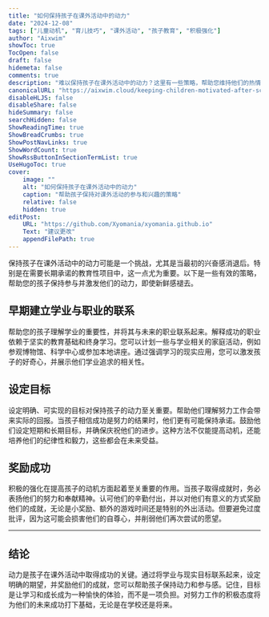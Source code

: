 ```yaml
---
title: "如何保持孩子在课外活动中的动力"
date: "2024-12-08"
tags: ["儿童动机", "育儿技巧", "课外活动", "孩子教育", "积极强化"]
author: "Aixwim"
showToc: true
TocOpen: false
draft: false
hidemeta: false
comments: true
description: "难以保持孩子在课外活动中的动力？这里有一些策略，帮助您维持他们的热情，培养对学习和成长的兴趣。"
canonicalURL: "https://aixwim.cloud/keeping-children-motivated-after-school"
disableHLJS: false
disableShare: false
hideSummary: false
searchHidden: false
ShowReadingTime: true
ShowBreadCrumbs: true
ShowPostNavLinks: true
ShowWordCount: true
ShowRssButtonInSectionTermList: true
UseHugoToc: true
cover:
    image: ""
    alt: "如何保持孩子在课外活动中的动力"
    caption: "帮助孩子保持对课外活动的参与和兴趣的策略"
    relative: false
    hidden: true
editPost:
    URL: "https://github.com/Xyomania/xyomania.github.io"
    Text: "建议更改"
    appendFilePath: true
---
```


保持孩子在课外活动中的动力可能是一个挑战，尤其是当最初的兴奋感消退后。特别是在需要长期承诺的教育性项目中，这一点尤为重要。以下是一些有效的策略，帮助您的孩子保持参与并激发他们的动力，即使新鲜感褪去。

<!--more-->

## 早期建立学业与职业的联系

帮助您的孩子理解学业的重要性，并将其与未来的职业联系起来。解释成功的职业依赖于坚实的教育基础和终身学习。您可以计划一些与学业相关的家庭活动，例如参观博物馆、科学中心或参加本地讲座。通过强调学习的现实应用，您可以激发孩子的好奇心，并展示他们学业追求的相关性。

## 设定目标

设定明确、可实现的目标对保持孩子的动力至关重要。帮助他们理解努力工作会带来实际的回报。当孩子相信成功是努力的结果时，他们更有可能保持承诺。鼓励他们设定短期和长期目标，并确保庆祝他们的进步。这种方法不仅能提高动机，还能培养他们的纪律性和毅力，这些都会在未来受益。

## 奖励成功

积极的强化在提高孩子的动机方面起着至关重要的作用。当孩子取得成就时，务必表扬他们的努力和奉献精神。认可他们的辛勤付出，并以对他们有意义的方式奖励他们的成就，无论是小奖励、额外的游戏时间还是特别的外出活动。但要避免过度批评，因为这可能会损害他们的自尊心，并削弱他们再次尝试的愿望。

---

## 结论

动力是孩子在课外活动中取得成功的关键。通过将学业与现实目标联系起来，设定明确的期望，并奖励他们的成就，您可以帮助孩子保持动力和参与感。记住，目标是让学习和成长成为一种愉快的体验，而不是一项负担。对努力工作的积极态度将为他们的未来成功打下基础，无论是在学校还是将来。
